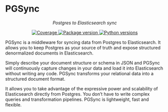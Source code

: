 # PGSync

<p align="center">
    <em>Postgres to Elasticsearch sync</em>
</p>
<p align="center">
    <a href="https://codecov.io/gh/toluaina/pgsync" target="_blank">
        <img src="https://codecov.io/gh/toluaina/pgsync/branch/main/graph/badge.svg?token=cvQzYkz6CV" alt="Coverage">
    </a>
    <a href="https://badge.fury.io/py/pgsync" target="_blank">
        <img src="https://badge.fury.io/py/pgsync.svg" alt="Package version">
    </a>
    <a href="https://pypi.org/project/pgsync" target="_blank">
        <img src="https://img.shields.io/pypi/pyversions/pgsync" alt="Python versions">
    </a>
</p>


PGSync is a middleware for syncing data from Postgres to Elasticsearch. 
It allows you to keep Postgres as your source of truth and expose 
structured denormalized documents in Elasticsearch.

Simply describe your document structure or schema in JSON and PGSync will 
continuously capture changes in your data and load it into Elasticsearch without 
writing any code. PGSync transforms your relational data into a structured 
document format.

It allows you to take advantage of the expressive power and scalability of 
Elasticsearch directly from Postgres. You don’t have to write complex queries 
and transformation pipelines. PGSync is lightweight, fast and flexible.
